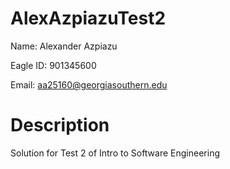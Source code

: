 # AlexAzpiazuTest2

Name: Alexander Azpiazu

Eagle ID: 901345600

Email: aa25160@georgiasouthern.edu

# Description

Solution for Test 2 of Intro to Software Engineering
